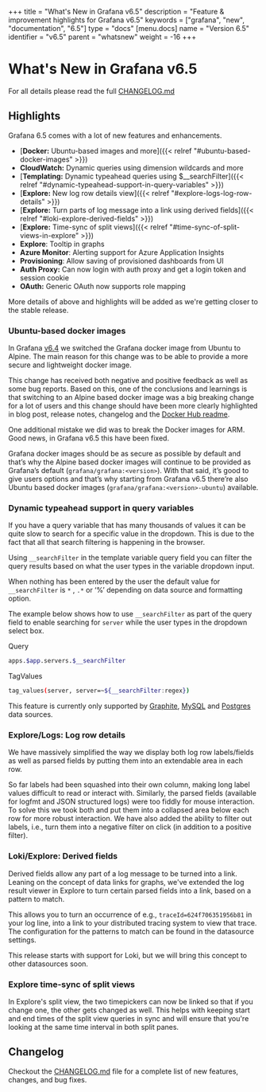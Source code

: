 +++
title = "What's New in Grafana v6.5"
description = "Feature & improvement highlights for Grafana v6.5"
keywords = ["grafana", "new", "documentation", "6.5"]
type = "docs"
[menu.docs]
name = "Version 6.5"
identifier = "v6.5"
parent = "whatsnew"
weight = -16
+++

# What's New in Grafana v6.5

For all details please read the full [CHANGELOG.md](https://github.com/grafana/grafana/blob/master/CHANGELOG.md)

## Highlights

Grafana 6.5 comes with a lot of new features and enhancements.

- [**Docker:** Ubuntu-based images and more]({{< relref "#ubuntu-based-docker-images" >}})
- **CloudWatch:** Dynamic queries using dimension wildcards and more
- [**Templating:** Dynamic typeahead queries using $__searchFilter]({{< relref "#dynamic-typeahead-support-in-query-variables" >}})
- [**Explore:** New log row details view]({{< relref "#explore-logs-log-row-details" >}})
- [**Explore:** Turn parts of log message into a link using derived fields]({{< relref "#loki-explore-derived-fields" >}})
- [**Explore:** Time-sync of split views]({{< relref "#time-sync-of-split-views-in-explore" >}})
- **Explore**: Tooltip in graphs
- **Azure Monitor**: Alerting support for Azure Application Insights
- **Provisioning**: Allow saving of provisioned dashboards from UI
- **Auth Proxy:** Can now login with auth proxy and get a login token and session cookie
- **OAuth:** Generic OAuth now supports role mapping

More details of above and highlights will be added as we're getting closer to the stable release.

### Ubuntu-based docker images

In Grafana [v6.4](/guides/whats-new-in-v6-4/#alpine-based-docker-image) we switched the Grafana docker image from Ubuntu to Alpine. The main reason for this change was to be able to provide a more secure and lightweight docker image.

This change has received both negative and positive feedback as well as some bug reports. Based on this, one of the conclusions and learnings is that switching to an Alpine based docker image was a big breaking change for a lot of users and this change should have been more clearly highlighted in blog post, release notes, changelog and the [Docker Hub readme](https://hub.docker.com/r/grafana/grafana).

One additional mistake we did was to break the Docker images for ARM. Good news, in Grafana v6.5 this have been fixed.

Grafana docker images should be as secure as possible by default and that’s why the Alpine based docker images will continue to be provided as Grafana’s default (`grafana/grafana:<version>`).  With that said, it’s good to give users options and that’s why starting from Grafana v6.5 there’re also Ubuntu based docker images (`grafana/grafana:<version>-ubuntu`) available.

### Dynamic typeahead support in query variables

If you have a query variable that has many thousands of values it can be quite slow to search for a specific value in the dropdown. This is due to the fact that all that search filtering is happening in the browser.

Using `__searchFilter` in the template variable query field you can filter the query results based on what the user types in the variable dropdown input.

When nothing has been entered by the user the default value for `__searchFilter` is `*` ,  `.*` or  ‘%’  depending on data source and formatting option.

The example below shows how to use `__searchFilter` as part of the query field to enable searching for `server` while the user types in the dropdown select box.

Query
```bash
apps.$app.servers.$__searchFilter
```

TagValues
```bash
tag_values(server, server=~${__searchFilter:regex})
```

This feature is currently only supported by [Graphite](/features/datasources/graphite/#using-searchfilter-to-filter-results-in-query-variable), [MySQL](/features/datasources/mysql/#using-searchfilter-to-filter-results-in-query-variable) and [Postgres](/features/datasources/postgres/#using-searchfilter-to-filter-results-in-query-variable) data sources.

### Explore/Logs: Log row details

We have massively simplified the way we display both log row labels/fields as well as parsed fields by putting them into an extendable area in each row.

So far labels had been squashed into their own column, making long label values difficult to read or interact with. Similarly, the parsed fields (available for logfmt and JSON structured logs) were too fiddly for mouse interaction. To solve this we took both and put them into a collapsed area below each row for more robust interaction. We have also added the ability to filter out labels, i.e., turn them into a negative filter on click (in addition to a positive filter).

### Loki/Explore: Derived fields

Derived fields allow any part of a log message to be turned into a link. Leaning on the concept of data links for graphs, we've extended the log result viewer in Explore to turn certain parsed fields into a link, based on a pattern to match.

This allows you to turn an occurrence of e.g., `traceId=624f706351956b81` in your log line, into a link to your distributed tracing system to view that trace. The configuration for the patterns to match can be found in the datasource settings.

This release starts with support for Loki, but we will bring this concept to other datasources soon.

### Explore time-sync of split views

In Explore's split view, the two timepickers can now be linked so that if you change one, the other gets changed as well. This helps with keeping start and end times of the split view queries in sync and will ensure that you're looking at the same time interval in both split panes.

## Changelog

Checkout the [CHANGELOG.md](https://github.com/grafana/grafana/blob/master/CHANGELOG.md) file for a complete list of new features, changes, and bug fixes.
